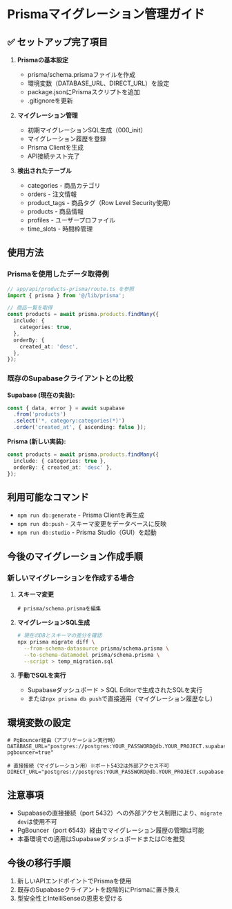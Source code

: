 # Prismaマイグレーション管理ガイド

## ✅ セットアップ完了項目

1. **Prismaの基本設定**
   - prisma/schema.prismaファイルを作成
   - 環境変数（DATABASE_URL、DIRECT_URL）を設定
   - package.jsonにPrismaスクリプトを追加
   - .gitignoreを更新

2. **マイグレーション管理**
   - 初期マイグレーションSQL生成（000_init）
   - マイグレーション履歴を登録
   - Prisma Clientを生成
   - API接続テスト完了

3. **検出されたテーブル**
   - categories - 商品カテゴリ
   - orders - 注文情報
   - product_tags - 商品タグ（Row Level Security使用）
   - products - 商品情報
   - profiles - ユーザープロファイル
   - time_slots - 時間枠管理

## 使用方法

### Prismaを使用したデータ取得例

```typescript
// app/api/products-prisma/route.ts を参照
import { prisma } from '@/lib/prisma';

// 商品一覧を取得
const products = await prisma.products.findMany({
  include: {
    categories: true,
  },
  orderBy: {
    created_at: 'desc',
  },
});
```

### 既存のSupabaseクライアントとの比較

**Supabase (現在の実装):**
```typescript
const { data, error } = await supabase
  .from('products')
  .select('*, category:categories(*)')
  .order('created_at', { ascending: false });
```

**Prisma (新しい実装):**
```typescript
const products = await prisma.products.findMany({
  include: { categories: true },
  orderBy: { created_at: 'desc' },
});
```

## 利用可能なコマンド

- `npm run db:generate` - Prisma Clientを再生成
- `npm run db:push` - スキーマ変更をデータベースに反映
- `npm run db:studio` - Prisma Studio（GUI）を起動

## 今後のマイグレーション作成手順

### 新しいマイグレーションを作成する場合

1. **スキーマ変更**
   ```
   # prisma/schema.prismaを編集
   ```

2. **マイグレーションSQL生成**
   ```bash
   # 現在のDBとスキーマの差分を確認
   npx prisma migrate diff \
     --from-schema-datasource prisma/schema.prisma \
     --to-schema-datamodel prisma/schema.prisma \
     --script > temp_migration.sql
   ```

3. **手動でSQLを実行**
   - Supabaseダッシュボード > SQL Editorで生成されたSQLを実行
   - または`npx prisma db push`で直接適用（マイグレーション履歴なし）

## 環境変数の設定

```env
# PgBouncer経由（アプリケーション実行時）
DATABASE_URL="postgres://postgres:YOUR_PASSWORD@db.YOUR_PROJECT.supabase.co:6543/postgres?pgbouncer=true"

# 直接接続（マイグレーション用）※ポート5432は外部アクセス不可
DIRECT_URL="postgres://postgres:YOUR_PASSWORD@db.YOUR_PROJECT.supabase.co:5432/postgres"
```

## 注意事項

- Supabaseの直接接続（port 5432）への外部アクセス制限により、`migrate dev`は使用不可
- PgBouncer（port 6543）経由でマイグレーション履歴の管理は可能
- 本番環境での適用はSupabaseダッシュボードまたはCIを推奨

## 今後の移行手順

1. 新しいAPIエンドポイントでPrismaを使用
2. 既存のSupabaseクライアントを段階的にPrismaに置き換え
3. 型安全性とIntelliSenseの恩恵を受ける